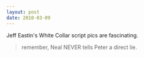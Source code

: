 ```yaml
---
layout: post
date: 2010-03-09
---  
```


Jeff Eastin's White Collar script pics are fascinating.

>remember, Neal NEVER tells Peter a direct lie.
